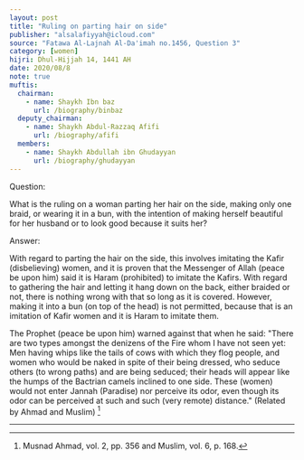 ```yaml
---
layout: post
title: "Ruling on parting hair on side"
publisher: "alsalafiyyah@icloud.com"
source: "Fatawa Al-Lajnah Al-Da'imah no.1456, Question 3"
category: [women]
hijri: Dhul-Hijjah 14, 1441 AH
date: 2020/08/8
note: true
muftis:
  chairman: 
    - name: Shaykh Ibn baz
      url: /biography/binbaz
  deputy_chairman:
    - name: Shaykh Abdul-Razzaq Afifi
      url: /biography/afifi
  members: 
    - name: Shaykh Abdullah ibn Ghudayyan
      url: /biography/ghudayyan
---
```


Question: 

What is the ruling on a woman parting her hair on the side, making only one braid, or wearing it in a bun, with the intention of making herself beautiful for her husband or to look good because it suits her?

Answer: 

With regard to parting the hair on the side, this involves imitating the Kafir (disbelieving) women, and it is proven that the Messenger of Allah (peace be upon him) said it is Haram (prohibited) to imitate the Kafirs. With regard to gathering the hair and letting it hang down on the back, either braided or not, there is nothing wrong with that so long as it is covered. However, making it into a bun (on top of the head) is not permitted, because that is an imitation of Kafir women and it is Haram to imitate them. 

The Prophet (peace be upon him) warned against that when he said: "There are two types amongst the denizens of the Fire whom I have not seen yet: Men having whips like the tails of cows with which they flog people, and women who would be naked in spite of their being dressed, who seduce others (to wrong paths) and are being seduced; their heads will appear like the humps of the Bactrian camels inclined to one side. These (women) would not enter Jannah (Paradise) nor perceive its odor, even though its odor can be perceived at such and such (very remote) distance." (Related by Ahmad and Muslim) [^1]

---
[^1]: Musnad Ahmad, vol. 2, pp. 356 and Muslim, vol. 6, p. 168.
